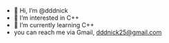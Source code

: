 - 👋 Hi, I’m @dddnick
- 👀 I’m interested in C++
- 🌱 I’m currently learning C++
- you can reach me via Gmail, dddnick25@gmail.com

<!---
dddnick/dddnick is a ✨ special ✨ repository because its `README.md` (this file) appears on your GitHub profile.
You can click the Preview link to take a look at your changes.
--->
